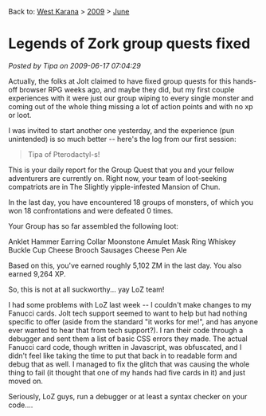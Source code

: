 Back to: [West Karana](/posts/westkarana.md) > [2009](/posts/2009/westkarana.md) > [June](./westkarana.md)
# Legends of Zork group quests fixed

*Posted by Tipa on 2009-06-17 07:04:29*

Actually, the folks at Jolt claimed to have fixed group quests for this hands-off browser RPG weeks ago, and maybe they did, but my first couple experiences with it were just our group wiping to every single monster and coming out of the whole thing missing a lot of action points and with no xp or loot.

I was invited to start another one yesterday, and the experience (pun unintended) is so much better -- here's the log from our first session:


> Tipa of Pterodactyl-s!

This is your daily report for the Group Quest that you and your fellow adventurers are currently on. Right now, your team of loot-seeking compatriots are in The Slightly yipple-infested Mansion of Chun.

In the last day, you have encountered 18 groups of monsters, of which you won 18 confrontations and were defeated 0 times.

Your Group has so far assembled the following loot:

 Anklet
 Hammer
 Earring
 Collar
 Moonstone
 Amulet
 Mask
 Ring
 Whiskey
 Buckle
 Cup
 Cheese
 Brooch
 Sausages
 Cheese
 Pen
 Ale

Based on this, you've earned roughly 5,102 ZM in the last day. You also earned 9,264 XP.




So, this is not at all suckworthy... yay LoZ team!

I had some problems with LoZ last week -- I couldn't make changes to my Fanucci cards. Jolt tech support seemed to want to help but had nothing specific to offer (aside from the standard "it works for me!", and has anyone ever wanted to hear that from tech support?). I ran their code through a debugger and sent them a list of basic CSS errors they made. The actual Fanucci card code, though written in Javascript, was obfuscated, and I didn't feel like taking the time to put that back in to readable form and debug that as well. I managed to fix the glitch that was causing the whole thing to fail (it thought that one of my hands had five cards in it) and just moved on.

Seriously, LoZ guys, run a debugger or at least a syntax checker on your code....

